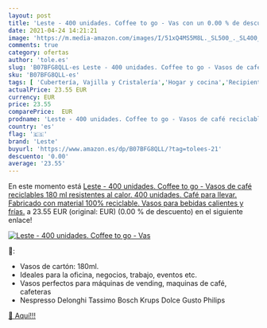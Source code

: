 ```yaml
---
layout: post
title: 'Leste - 400 unidades. Coffee to go - Vas con un 0.00 % de descuento'
date: 2021-04-24 14:21:21
image: 'https://m.media-amazon.com/images/I/51xQ4MS5M8L._SL500_._SL400_.jpg'
comments: true
category: ofertas
author: 'tole.es'
slug: 'B07BFG8QLL-es Leste - 400 unidades. Coffee to go - Vasos de café...'
sku: 'B07BFG8QLL-es'
tags: [ 'Cubertería, Vajilla y Cristalería','Hogar y cocina','Recipientes para bebida desechables','Vajillas desechables','café','leste', ]
actualPrice: 23.55 EUR
currency: EUR
price: 23.55
comparePrice:  EUR
prodname: 'Leste - 400 unidades. Coffee to go - Vasos de café reciclables 180 ml  resistentes al calor. 400 unidades. Café para llevar. Fabricado con material 100% reciclable. Vasos para bebidas calientes y frías.'
country: 'es'
flag: '🇪🇸'
brand: 'Leste'
buyurl: 'https://www.amazon.es/dp/B07BFG8QLL/?tag=tolees-21'
descuento: '0.00'
average: '23.55'
---
```


En este momento está [Leste - 400 unidades. Coffee to go - Vasos de café reciclables 180 ml  resistentes al calor. 400 unidades. Café para llevar. Fabricado con material 100% reciclable. Vasos para bebidas calientes y frías.](https://www.amazon.es/dp/B07BFG8QLL/?tag=tolees-21) a 23.55 EUR (original:  EUR) (0.00 %  de descuento) en el siguiente enlace!

[![Leste - 400 unidades. Coffee to go - Vas](https://m.media-amazon.com/images/I/51xQ4MS5M8L._SL500_._SL400_.jpg)](https://www.amazon.es/dp/B07BFG8QLL/?tag=tolees-21)

🔎:

- Vasos de cartón: 180ml.
- Ideales para la oficina, negocios, trabajo, eventos etc.
- Vasos perfectos para máquinas de vending, maquinas de café, cafeteras
- Nespresso Delonghi Tassimo Bosch Krups Dolce Gusto Philips

[🛒 Aquí!!!](https://www.amazon.es/dp/B07BFG8QLL/?tag=tolees-21)
